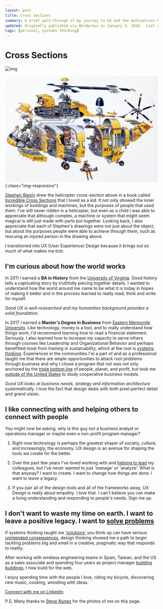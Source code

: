 ```yaml
---
layout: post
title: Cross Sections
summary: A brief walk-through of my journey to UX and the motivations behind my story.
updated: Originally published via Wordpress on January 3, 2018.  Last updated November 16, 2019.
tags: [personal, systems thinking]
---
```


# Cross Sections

![img](/2018-01-03-cross-sections.assets/stephenbiesty_bigrescuehelicopter.jpg)

![img](/assets/images/stephenbiesty_bigrescuehelicopter.jpg){:class="img-responsive"}

[Stephen Biesty](http://www.stephenbiesty.co.uk/work.html) drew the helicopter cross-section above in a book called [Incredible Cross Sections](https://www.amazon.com/Stephen-Biestys-Incredible-Cross-Sections-Richard/dp/0679814116) that I loved as a kid. It not only showed the inner workings of buildings and machines, but the purposes of people that used them. I've still never ridden in a helicopter, but even as a child I was able to appreciate that although complex, a machine or system that might seem magical is still just made with parts put together. Looking back, I also appreciate that each of Stephen's drawings were not just about the object, but about the purposes people were able to achieve through them, such as rescuing an injured person in the drawing above.

I transitioned into UX (User Experience) Design because it brings out so much of what makes me tick:

## I'm curious about how the world works

In 2011 I earned a **BA in History** from the [University of Virginia](http://www.virginia.edu/). Good history tells a captivating story by truthfully piecing together details. I wanted to understand how the world around me came to be what it is today in hopes of making it better and in the process learned to really read, think and write for myself.

*Good UX is well-researched and my humanities background provides a solid foundation.*

In 2017 I earned a **Master's Degree in Business** from [Eastern Mennonite University](http://collaborativemba.org/). Like technology, money is a tool, and to really understand how things work, I'd recommend learning how to read a financial statement. Seriously. I also learned how to increase my capacity to serve others through courses like Leadership and Organizational Behavior and perhaps benefitted most from training in sustainability, which at the root is [systems thinking](http://wtf.tw/ref/meadows.pdf). Experiences in the communities I'm a part of and as a professional taught me that there are ample opportunities to attack root problems through business and why I chose a program that not was not only anchored by the [triple bottom line](http://www.economist.com/node/14301663) of people, planet, and profit, but took me [outside of the United States](http://www.coopeatenas.com/) to study cooperative business models.

*Good UX looks at business needs, strategy and information architecture systematically.* I love the fact that design deals with both pixel-perfect detail and grand vision.

## I like connecting with and helping others to connect with people

You might now be asking, why is this guy not a business analyst or operations manager or maybe even a non-profit program manager?

1. Right now technology is perhaps the greatest shaper of society, culture, and increasingly, the economy. UX design is an avenue for shaping the tools we create for the better.

2. Over the past few years I've loved working with and [helping to lead](https://www.greenleaf.org/what-is-servant-leadership/) my colleagues, but I've never wanted to just 'manage' or 'analyze'. What is that anyway? I want to create. I want to change how things are done. I want to leave a legacy.

3. If you pair all of the design tools and all of the frameworks away, UX Design is really about empathy. I love that. I can't believe you can make a living understanding and responding to people's needs. Sign me up.

## I don't want to waste my time on earth. I want to leave a positive legacy. I want to [solve problems](https://ssir.org/articles/entry/wicked_problems_problems_worth_solving)

If systems thinking taught me ['solutions'](https://medium.com/disruptive-design/problem-solving-desperately-needs-systems-thinking-607d34e4fc80) you think up can have serious [unintended consequences](https://www.futurelearn.com/courses/systems-thinking-complexity/0/steps/20396), design thinking showed me a path to begin tackling problems big and small in a creative, pragmatic way that responds to reality.

After working with wireless engineering teams in Spain, Taiwan, and the US as a sales associate and spending four years as project manager [building buildings](http://jasonmjam.es/portfolio-2/my-work-before-ux/), I now build for the web.

I enjoy spending time with the people I love, riding my bicycle, discovering new music, cooking, wrestling with ideas.

[Connect with me on LinkedIn](https://www.linkedin.com/in/jas0nmjames/)

P.S. Many thanks to [Steve Nunez](https://www.linkedin.com/in/steve-nunez/) for the photos of me on this page.
